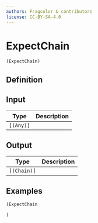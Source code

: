 ```yaml
---
authors: Fragcolor & contributors
license: CC-BY-SA-4.0
---
```



# ExpectChain

```clojure
(ExpectChain)
```


## Definition




## Input

| Type | Description |
|------|-------------|
| `[(Any)]` |  |


## Output

| Type | Description |
|------|-------------|
| `[(Chain)]` |  |


## Examples

```clojure
(ExpectChain

)
```
